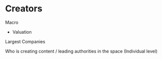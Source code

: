 # Creators 

Macro
- Valuation

Largest Companies

Who is creating content / leading authorities in the space (Individual level)
